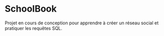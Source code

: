 # SchoolBook

Projet en cours de conception pour apprendre à créer un réseau social et pratiquer les requêtes SQL. 

